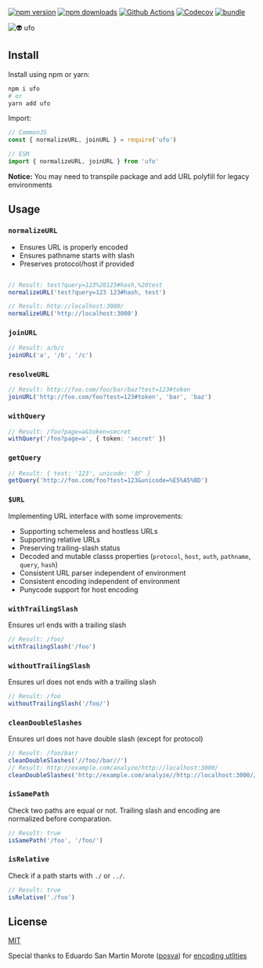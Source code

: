 [![npm version][npm-version-src]][npm-version-href]
[![npm downloads][npm-downloads-src]][npm-downloads-href]
[![Github Actions][github-actions-src]][github-actions-href]
[![Codecov][codecov-src]][codecov-href]
[![bundle][bundle-src]][bundle-href]

![👽 ufo](.github/banner.svg)

## Install

Install using npm or yarn:

```bash
npm i ufo
# or
yarn add ufo
```

Import:

```js
// CommonJS
const { normalizeURL, joinURL } = require('ufo')

// ESM
import { normalizeURL, joinURL } from 'ufo'
```

**Notice:** You may need to transpile package and add URL polyfill for legacy environments

## Usage

### `normalizeURL`

- Ensures URL is properly encoded
- Ensures pathname starts with slash
- Preserves protocol/host if provided

```ts

// Result: test?query=123%20123#hash,%20test
normalizeURL('test?query=123 123#hash, test')

// Result: http://localhost:3000/
normalizeURL('http://localhost:3000')
```

### `joinURL`

```ts
// Result: a/b/c
joinURL('a', '/b', '/c')
```

### `resolveURL`

```ts
// Result: http://foo.com/foo/bar/baz?test=123#token
joinURL('http://foo.com/foo?test=123#token', 'bar', 'baz')
```

### `withQuery`

```ts
// Result: /foo?page=a&token=secret
withQuery('/foo?page=a', { token: 'secret' })
```

### `getQuery`

```ts
// Result: { test: '123', unicode: '好' }
getQuery('http://foo.com/foo?test=123&unicode=%E5%A5%BD')
```

### `$URL`

Implementing URL interface with some improvements:

- Supporting schemeless and hostless URLs
- Supporting relative URLs
- Preserving trailing-slash status
- Decoded and mutable classs properties (`protocol`, `host`, `auth`, `pathname`, `query`, `hash`)
- Consistent URL parser independent of environment
- Consistent encoding independent of environment
- Punycode support for host encoding

### `withTrailingSlash`

Ensures url ends with a trailing slash

```ts
// Result: /foo/
withTrailingSlash('/foo')
```

### `withoutTrailingSlash`

Ensures url does not ends with a trailing slash

```ts
// Result: /foo
withoutTrailingSlash('/foo/')
```

### `cleanDoubleSlashes`

Ensures url does not have double slash (except for protocol)

```ts
// Result: /foo/bar/
cleanDoubleSlashes('//foo//bar//')
// Result: http://example.com/analyze/http://localhost:3000/
cleanDoubleSlashes('http://example.com/analyze//http://localhost:3000//')
```

### `isSamePath`

Check two paths are equal or not. Trailing slash and encoding are normalized before comparation.

```ts
// Result: true
isSamePath('/foo', '/foo/')
```

### `isRelative`

Check if a path starts with `./` or `../`.

```ts
// Result: true
isRelative('./foo')
```

## License

[MIT](./LICENSE)

Special thanks to Eduardo San Martin Morote ([posva](https://github.com/posva)) for [encoding utlities](https://github.com/vuejs/vue-router-next/blob/v4.0.1/src/encoding.ts)

<!-- Badges -->
[npm-version-src]: https://img.shields.io/npm/v/ufo?style=flat-square
[npm-version-href]: https://npmjs.com/package/ufo

[npm-downloads-src]: https://img.shields.io/npm/dm/ufo?style=flat-square
[npm-downloads-href]: https://npmjs.com/package/ufo

[github-actions-src]: https://img.shields.io/github/workflow/status/nuxt-contrib/ufo/ci/main?style=flat-square
[github-actions-href]: https://github.com/nuxt-contrib/ufo/actions?query=workflow%3Aci

[codecov-src]: https://img.shields.io/codecov/c/gh/nuxt-contrib/ufo/main?style=flat-square
[codecov-href]: https://codecov.io/gh/nuxt-contrib/ufo

[bundle-src]: https://img.shields.io/bundlephobia/minzip/ufo?style=flat-square
[bundle-href]: https://bundlephobia.com/result?p=ufo
